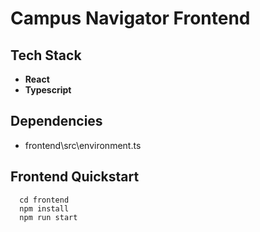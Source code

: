 # Campus Navigator Frontend

## Tech Stack

- **React**
- **Typescript**

## Dependencies

- frontend\src\environment.ts

## Frontend Quickstart

```
  cd frontend
  npm install
  npm run start
```

